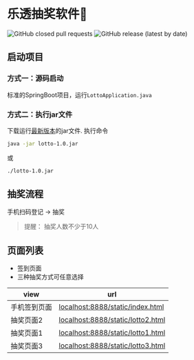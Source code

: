 # 乐透抽奖软件:tada:
![GitHub closed pull requests](https://img.shields.io/github/issues-pr-closed/yangb92/lucky)
![GitHub release (latest by date)](https://img.shields.io/github/v/release/yangb92/lucky)

## 启动项目

### 方式一：源码启动
标准的SpringBoot项目，运行`LottoApplication.java`

### 方式二：执行jar文件
下载运行[最新版本](http://github.com/yangb92/lucky/releases)的jar文件.
执行命令
```sh
java -jar lotto-1.0.jar
```
或
```sh
./lotto-1.0.jar
```
## 抽奖流程

手机扫码登记 -> 抽奖

> 提醒： 抽奖人数不少于10人

## 页面列表

* 签到页面
* 三种抽奖方式可任意选择

|view|url|
|---|---|
|手机签到页面|<localhost:8888/static/index.html>|
|抽奖页面2|<localhost:8888/static/lotto2.html>|
|抽奖页面1|<localhost:8888/static/lotto1.html>|
|抽奖页面3|<localhost:8888/static/lotto3.html>|
